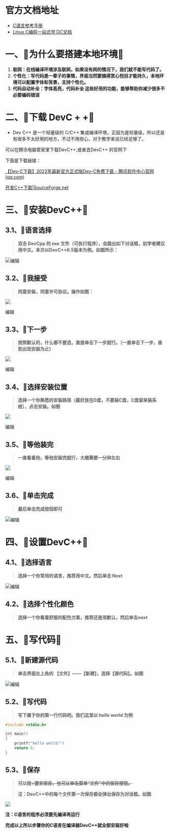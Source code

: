 # 官方文档地址

+ [C语言参考手册](https://zh.cppreference.com/w/首页)
+ [Linux C编程一站式学习C文档 ](https://linux-c-learning-all-in-one.readthedocs.io/zh-cn/latest/前言.html)



# 一、🌿为什么要搭建本地环境🌿

1. **联网：在线编译环境涉及联网，如果没有网的情况下，我们就不能写代码了。**
2. **个性化：写代码是一辈子的事情，界面当然要搞得赏心悦目才能持久，本地环境可以配置字体和背景，支持个性化。**
3. **代码自动补全：字体高亮，代码补全 这些好用的功能，能够帮助你减少很多不必要编码错误**

<a name="5b74433c"></a>
# 二、🌿下载 DevC + +🌿

- Dev C++ 是一个轻量级的 C/C++ 集成编译环境，正因为是轻量级，所以还是有很多不太好用的地方，不过不用担心，对于教学来说已经足够了。

可以在腾讯电脑管家里下载DevC++,或者去DevC++ 的官网下

下面是下载链接：

[【Dev-C下载】2022年最新官方正式版Dev-C免费下载 - 腾讯软件中心官网 (qq.com)](https://pc.qq.com/detail/16/detail_163136.html)

[开发C++下载|SourceForge.net](https://sourceforge.net/projects/orwelldevcpp/)



# 三、🌿安装DevC++🌿


## 3.1、🔷语言选择

> **双击 DevCpp 的 exe 文件（可执行程序），会跳出如下对话框，初学者建议用中文。本次以DevC++6.5版本为例。如图所示：**


![](./img/757d190147cf4a4ebb9f59144fe0955d.png)编辑



## 3.2、🔷我接受

> **同意安装，同意许可协议。操作如图：**

![](./img/dbebc4ccef374c9bbcc5a51555f44a68.png)

编辑


## 3.3、🔷下一步

> **按照默认的，什么都不要选，直接单击下一步就行。（一直单击下一步，直到出现安装为止）**

![](./img/0feee45a45da4efe8d1a4d51dc527b96.png)

编辑

## 3.4、🔷选择安装位置

> **选择一个你熟悉的安装路径（最好放在D盘，不要装C盘，C盘留来装系统），点击安装。如图**

![](./img/6f55929279d44a4eb54ec4ad8069aee3.png)

编辑

## 3.5、🔷等他装完

> **一直看着他，等他安装完就行，大概需要一分钟左右**

![](./img/fbc9113b6e514588befeedb3d5c6e25e.png)

编辑


## 3.6、🔷单击完成

> **最后单击完成按钮即可**


![](./img/f5ac087c6b1a40ac9665ec556e1ef0f2.png)编辑



# 四、🌿设置DevC++🌿

## 4.1、🔷选择语言

> **选择一个你常用的语言，推荐用中文。然后单击 Next**


![](./img/e7fda296c6184bceb91045f8cdb75a50.png)编辑


## 4.2、🔷选择个性化颜色

> **选择一个你看着舒服的配色方案，推荐还是用默认，然后单击next**

# 五、🌿写代码🌿

## 5.1、🔷新建源代码

> **单击界面左上角的 【文件】——【新建】，选择【源代码】。如图**


![](./img/23e7f730ab9644c0906018d54385dd8e.png)编辑


## 5.2、🔷写代码

> **写下属于你的第一行代码吧。我们这里以 hello world 为例**


```cpp
#include <stdio.h>

int main()
{
    printf("hello world!")
    return 0;
}
```



## 5.3、🔷保存

> **可以按+~~键来保存，也可以单击菜单“文件”中的保存按钮。~~**
>  
> **注：DevC++中的每个文件第一次保存都会弹出保存为对话框。如图**


![](./img/6f2a21e3773d4fc4b5f7f1c0c68687f9.png)

**注：C语言的程序必须要先编译再运行**

**完成以上所以步骤你的C语言在编译器DevC++就全部安装好啦**

